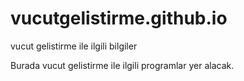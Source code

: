 # vucutgelistirme.github.io
vucut gelistirme ile ilgili bilgiler

Burada vucut gelistirme ile ilgili programlar yer alacak. 
